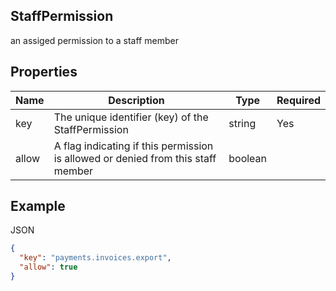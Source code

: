 ## StaffPermission

an assiged permission to a staff member

## Properties

| Name | Description | Type | Required |
| --- | --- | --- | --- |
| key | The unique identifier (key) of the StaffPermission | string | Yes |
| allow | A flag indicating if this permission is allowed or denied from this staff member | boolean |  |

## Example

JSON

```json
{
  "key": "payments.invoices.export",
  "allow": true
}
```